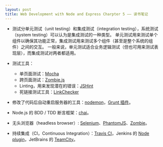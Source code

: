 ```yaml
---
layout: post
title: Web Development with Node and Express Charpter 5 —— 读书笔记
---
```


* 测试分单元测试（unit testing）和集成测试（integration testing），系统测试（system testing）可以认为是集成测试的一种类型。 单元测试用来测试单个组件以确保其功能正常，集成测试用来测试多个组件（甚至是整个系统的组件）之间的交互。 一般来说，单元测试适合业务逻辑测试（但也可用来测试表现层），而集成测试对两者都适用。

* 测试工具：
  * 单页面测试：[Mocha](https://mochajs.org/)
  * 跨页面测试：[Zombie.js](http://zombie.js.org/)
  * Linting，用来发现潜在的错误：[JSHint](http://jshint.com/)
  * 死链接测试工具：[LinkChecker](https://github.com/wummel/linkchecker)

* 修改了代码后自动重启服务器的工具：[nodemon](https://github.com/remy/nodemon)，[Grunt 插件](https://github.com/ChrisWren/grunt-nodemon)。

* Node.js 的 BDD / TDD 断言框架：[chai](https://github.com/chaijs/chai)。

* 无头浏览器（headless browser）: [Selenium](http://www.seleniumhq.org/)、[PhantomJS](http://phantomjs.org/)、[Zombie](http://zombie.js.org/)。

* 持续集成（CI，Continuous Integration）：[Travis CI](https://travis-ci.org/)，Jenkins 的 [Node plugin](https://wiki.jenkins-ci.org/display/JENKINS/NodeJS+Plugin)，JetBrains 的 [TeamCity](https://www.jetbrains.com/teamcity/)。
